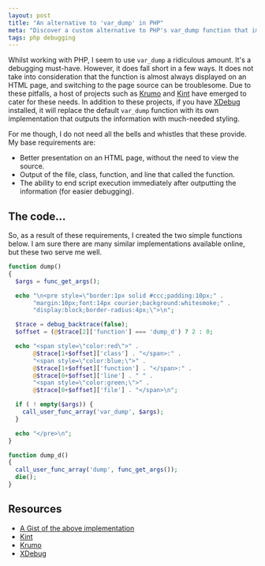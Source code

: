 ```yaml
---
layout: post
title: "An alternative to 'var_dump' in PHP"
meta: "Discover a custom alternative to PHP's var_dump function that improves HTML presentation, displays context details, and offers a die-after-dump feature for efficient debugging."
tags: php debugging
---
```


Whilst working with PHP, I seem to use `var_dump` a ridiculous amount.
It's a debugging must-have.
However, it does fall short in a few ways.
It does not take into consideration that the function is almost always displayed on an HTML page, and switching to the page source can be troublesome.
Due to these pitfalls, a host of projects such as [Krumo](http://krumo.sourceforge.net/) and [Kint](http://raveren.github.io/kint/) have emerged to cater for these needs.
In addition to these projects, if you have [XDebug](http://xdebug.org/) installed, it will replace the default `var_dump` function with its own implementation that outputs the information with much-needed styling.

<!--more-->

For me though, I do not need all the bells and whistles that these provide.
My base requirements are:

- Better presentation on an HTML page, without the need to view the source.
- Output of the file, class, function, and line that called the function.
- The ability to end script execution immediately after outputting the information (for easier debugging).

## The code...

So, as a result of these requirements, I created the two simple functions below.
I am sure there are many similar implementations available online, but these two serve me well.

```php
function dump()
{
  $args = func_get_args();

  echo "\n<pre style=\"border:1px solid #ccc;padding:10px;" .
       "margin:10px;font:14px courier;background:whitesmoke;" .
       "display:block;border-radius:4px;\">\n";

  $trace = debug_backtrace(false);
  $offset = (@$trace[2]['function'] === 'dump_d') ? 2 : 0;

  echo "<span style=\"color:red\">" .
       @$trace[1+$offset]['class'] . "</span>:" .
       "<span style=\"color:blue;\">" .
       @$trace[1+$offset]['function'] . "</span>:" .
       @$trace[0+$offset]['line'] . " " .
       "<span style=\"color:green;\">" .
       @$trace[0+$offset]['file'] . "</span>\n";

  if ( ! empty($args)) {
    call_user_func_array('var_dump', $args);
  }

  echo "</pre>\n";
}

function dump_d()
{
  call_user_func_array('dump', func_get_args());
  die();
}
```

## Resources

- [A Gist of the above implementation](http://gist.github.com/3692379)
- [Kint](http://raveren.github.io/kint/)
- [Krumo](http://krumo.sourceforge.net/)
- [XDebug](http://xdebug.org/)

